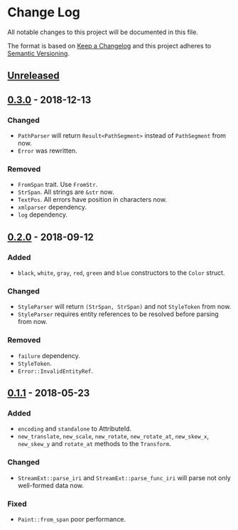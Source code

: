 # Change Log
All notable changes to this project will be documented in this file.

The format is based on [Keep a Changelog](http://keepachangelog.com/)
and this project adheres to [Semantic Versioning](http://semver.org/).

## [Unreleased]

## [0.3.0] - 2018-12-13
### Changed
- `PathParser` will return `Result<PathSegment>` instead of `PathSegment` from now.
- `Error` was rewritten.

### Removed
- `FromSpan` trait. Use `FromStr`.
- `StrSpan`. All strings are `&str` now.
- `TextPos`. All errors have position in characters now.
- `xmlparser` dependency.
- `log` dependency.

## [0.2.0] - 2018-09-12
### Added
- `black`, `white`, `gray`, `red`, `green` and `blue` constructors to the `Color` struct.

### Changed
- `StyleParser` will return `(StrSpan, StrSpan)` and not `StyleToken` from now.
- `StyleParser` requires entity references to be resolved before parsing from now.

### Removed
- `failure` dependency.
- `StyleToken`.
- `Error::InvalidEntityRef`.

## [0.1.1] - 2018-05-23
### Added
- `encoding` and `standalone` to AttributeId.
- `new_translate`, `new_scale`, `new_rotate`, `new_rotate_at`, `new_skew_x`, `new_skew_y`
  and `rotate_at` methods to the `Transform`.

### Changed
- `StreamExt::parse_iri` and `StreamExt::parse_func_iri` will parse
  not only well-formed data now.

### Fixed
- `Paint::from_span` poor performance.

[Unreleased]: https://github.com/RazrFalcon/svgtypes/compare/v0.3.0...HEAD
[0.3.0]: https://github.com/RazrFalcon/svgtypes/compare/v0.2.0...v0.3.0
[0.2.0]: https://github.com/RazrFalcon/svgtypes/compare/v0.1.1...v0.2.0
[0.1.1]: https://github.com/RazrFalcon/svgtypes/compare/v0.1.0...v0.1.1
